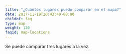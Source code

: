 ```yaml
---
title: "¿Cuántos lugares puedo comparar en el mapa?"
date: 2017-11-19T20:43:49-08:00
childof: faq
type: map
weight: 120
faqid: map-locations
---
```

Se puede comparar tres lugares a la vez. 
